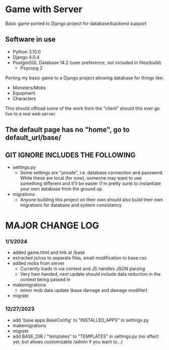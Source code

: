 # Game with Server
 Basic game ported to Django project for database/backend support

## Software in use
- Python 3.10.0
- Django 4.0.4
- PostgreSQL Database 14.2 (user preference, not included in files/build)
  - Psycopg 2

Porting my basic game to a Django project allowing database for things like:
- Monsters/Mobs
- Equipment
- Characters

This should offload some of the work from the "client" should this ever go live to a real web server.
## The default page has no "home", go to default_url/base/

## GIT IGNORE INCLUDES THE FOLLOWING
- settings.py
  - Some settings are "private", i.e. database connection and password. While these are local (for now), someone may want to use something different and it'll be easier (I'm pretty sure) to instantiate your own database from the ground up.
- migrations
  - Anyone building this project on their own should also build their own migrations for database and system consistency.

# MAJOR CHANGE LOG
### 1/1/2024
- added game.html and link at /base
- extracted js/css to separate files, small modification to base.css
- added mobs from server
  - Currently loads in via context and JS handles JSON parsing
  - Very ham handed, next update should include data reduction in the context being passed in
- makemigrations
  - minor mob data update (base damage and damage modifier)
- migrate

### 12/27/2023
- add 'base.apps.BaseConfig' to "INSTALLED_APPS" in settings.py
- makemigrations
- migrate
- add BASE_DIR / "templates" to "TEMPLATES" in settings.py (no affect yet, but allows customizable /admin if you want to...)